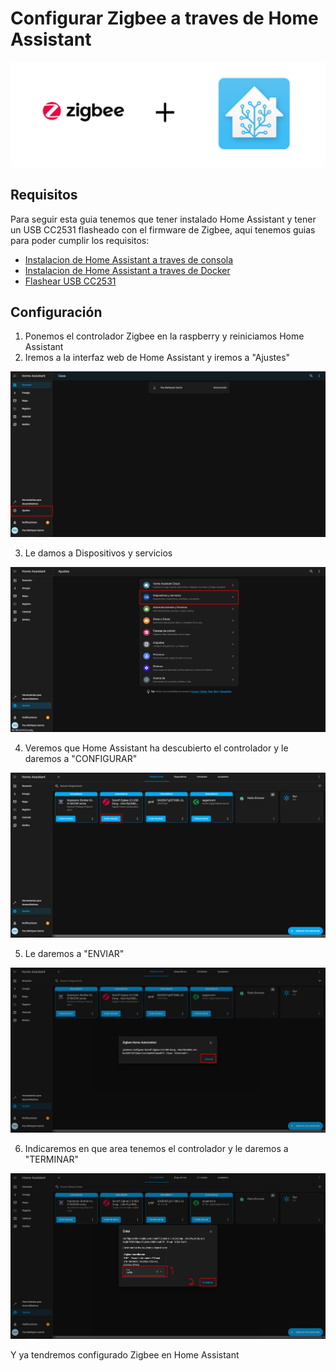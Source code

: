 # Configurar Zigbee a traves de Home Assistant
![Imagen GIT](imagenes/zha.png)

## Requisitos

Para seguir esta guia tenemos que tener instalado Home Assistant y tener un USB CC2531 flasheado con el firmware de Zigbee, aqui tenemos guias para poder cumplir los requisitos:
* [Instalacion de Home Assistant a traves de consola](homeassistant_consola.md)
* [Instalacion de Home Assistant a traves de Docker](homeassistant_docker.md)
* [Flashear USB CC2531](flash_stick.md)

## Configuración

1. Ponemos el controlador Zigbee en la raspberry y reiniciamos Home Assistant
2. Iremos a la interfaz web de Home Assistant y iremos a "Ajustes"

![Imagen GIT](imagenes/zh1.png)

3. Le damos a Dispositivos y servicios

![Imagen GIT](imagenes/zh2.png)

4. Veremos que Home Assistant ha descubierto el controlador y le daremos a "CONFIGURAR"

![Imagen GIT](imagenes/zh3.png)

5. Le daremos a "ENVIAR"

![Imagen GIT](imagenes/zh4.png)

6. Indicaremos en que area tenemos el controlador y le daremos a "TERMINAR"

![Imagen GIT](imagenes/zh5.png)

Y ya tendremos configurado Zigbee en Home Assistant
